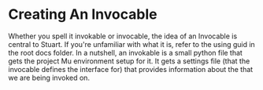 # Creating An Invocable

Whether you spell it invokable or invocable, the idea of an Invocable is central to Stuart.
If you're unfamiliar with what it is, refer to the using guid in the root docs folder.
In a nutshell, an invokable is a small python file that gets the project Mu environment setup for it.
It gets a settings file (that the invocable defines the interface for) that provides information about the that we are being invoked on.
